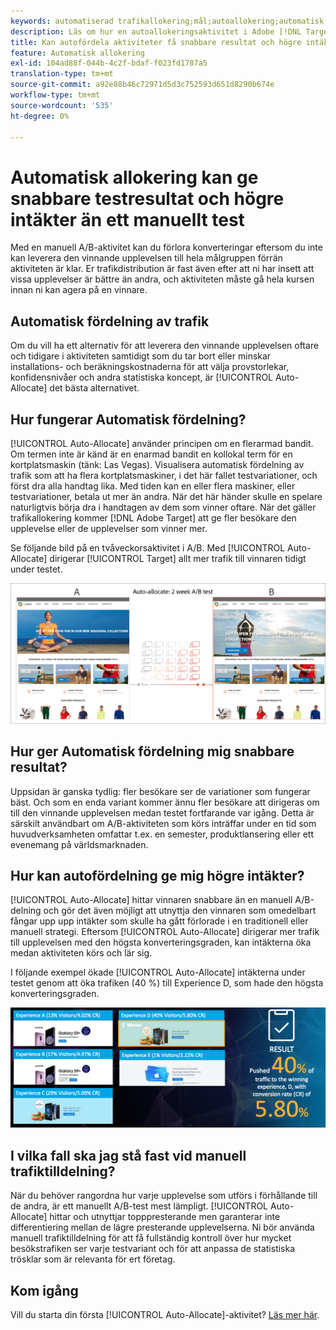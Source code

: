 ```yaml
---
keywords: automatiserad trafikallokering;mål;autoallokering;automatisk tilldelning
description: Läs om hur en autoallokeringsaktivitet i Adobe [!DNL Target] identifierar en vinnare bland två eller fler upplevelser och automatiskt omfördelar mer trafik till vinnaren.
title: Kan autofördela aktiviteter få snabbare resultat och högre intäkter?
feature: Automatisk allokering
exl-id: 104ad88f-044b-4c2f-bdaf-f023fd1787a5
translation-type: tm+mt
source-git-commit: a92e88b46c72971d5d3c752593d651d8290b674e
workflow-type: tm+mt
source-wordcount: '535'
ht-degree: 0%

---
```


# Automatisk allokering kan ge snabbare testresultat och högre intäkter än ett manuellt test

Med en manuell A/B-aktivitet kan du förlora konverteringar eftersom du inte kan leverera den vinnande upplevelsen till hela målgruppen förrän aktiviteten är klar. Er trafikdistribution är fast även efter att ni har insett att vissa upplevelser är bättre än andra, och aktiviteten måste gå hela kursen innan ni kan agera på en vinnare.

## Automatisk fördelning av trafik

Om du vill ha ett alternativ för att leverera den vinnande upplevelsen oftare och tidigare i aktiviteten samtidigt som du tar bort eller minskar installations- och beräkningskostnaderna för att välja provstorlekar, konfidensnivåer och andra statistiska koncept, är [!UICONTROL Auto-Allocate] det bästa alternativet.

## Hur fungerar Automatisk fördelning?

[!UICONTROL Auto-Allocate] använder principen om en flerarmad bandit. Om termen inte är känd är en enarmad bandit en kollokal term för en kortplatsmaskin (tänk: Las Vegas). Visualisera automatisk fördelning av trafik som att ha flera kortplatsmaskiner, i det här fallet testvariationer, och först dra alla handtag lika. Med tiden kan en eller flera maskiner, eller testvariationer, betala ut mer än andra. När det här händer skulle en spelare naturligtvis börja dra i handtagen av dem som vinner oftare. När det gäller trafikallokering kommer [!DNL Adobe Target] att ge fler besökare den upplevelse eller de upplevelser som vinner mer.

Se följande bild på en tvåveckorsaktivitet i A/B. Med [!UICONTROL Auto-Allocate] dirigerar [!UICONTROL Target] allt mer trafik till vinnaren tidigt under testet.

![Automatisk fördelning av illustration](/help/c-activities/automated-traffic-allocation/assets/Auto-Allocate-test.png)

## Hur ger Automatisk fördelning mig snabbare resultat?

Uppsidan är ganska tydlig: fler besökare ser de variationer som fungerar bäst. Och som en enda variant kommer ännu fler besökare att dirigeras om till den vinnande upplevelsen medan testet fortfarande var igång. Detta är särskilt användbart om A/B-aktiviteten som körs inträffar under en tid som huvudverksamheten omfattar t.ex. en semester, produktlansering eller ett evenemang på världsmarknaden.

## Hur kan autofördelning ge mig högre intäkter?

[!UICONTROL Auto-Allocate] hittar vinnaren snabbare än en manuell A/B-delning och gör det även möjligt att utnyttja den vinnaren som omedelbart fångar upp upp intäkter som skulle ha gått förlorade i en traditionell eller manuell strategi. Eftersom [!UICONTROL Auto-Allocate] dirigerar mer trafik till upplevelsen med den högsta konverteringsgraden, kan intäkterna öka medan aktiviteten körs och lär sig.

I följande exempel ökade [!UICONTROL Auto-Allocate] intäkterna under testet genom att öka trafiken (40 %) till Experience D, som hade den högsta konverteringsgraden.

![Autoallokering ger en större intäktsillustration](/help/c-activities/automated-traffic-allocation/assets/five-experiences.png)

## I vilka fall ska jag stå fast vid manuell trafiktilldelning?

När du behöver rangordna hur varje upplevelse som utförs i förhållande till de andra, är ett manuellt A/B-test mest lämpligt. [!UICONTROL Auto-Allocate] hittar och utnyttjar topppresterande men garanterar inte differentiering mellan de lägre presterande upplevelserna. Ni bör använda manuell trafiktilldelning för att få fullständig kontroll över hur mycket besökstrafiken ser varje testvariant och för att anpassa de statistiska trösklar som är relevanta för ert företag.

## Kom igång

Vill du starta din första [!UICONTROL Auto-Allocate]-aktivitet? [Läs mer här](/help/c-activities/automated-traffic-allocation/automated-traffic-allocation.md).
